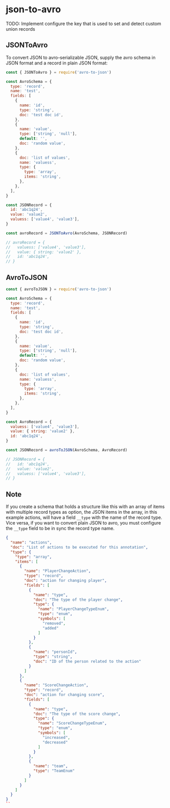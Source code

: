 # json-to-avro

TODO:
Implement configure the key that is used to set and detect custom union records

## JSONToAvro

To convert JSON to avro-serializable JSON, supply the avro schema in JSON format and a record in plain JSON format:

```javascript
const { JSONToAvro } = require('avro-to-json')

const AvroSchema = {
  type: 'record',
  name: 'test',
  fields: [
    {
      name: 'id',
      type: 'string',
      doc: 'test doc id',
    },
    {
      name: 'value',
      type: ['string', 'null'],
      default: '',
      doc: 'random value',
    },
    {
      doc: 'list of values',
      name: 'valuess',
      type: {
        type: 'array',
        items: 'string',
      },
    },
  ],
}

const JSONRecord = {
  id: 'abc1q24',
  value: 'value2',
  valuess: ['value4', 'value3'],
}

const avroRecord = JSONToAvro(AvroSchema, JSONRecord)

// avroRecord = {
//   valuess: ['value4', 'value3'],
//   value: { string: 'value2' },
//   id: 'abc1q24',
// }
```
## AvroToJSON

```javascript
const { avroToJSON } = require('avro-to-json')

const AvroSchema = {
  type: 'record',
  name: 'test',
  fields: [
    {
      name: 'id',
      type: 'string',
      doc: 'test doc id',
    },
    {
      name: 'value',
      type: ['string', 'null'],
      default: '',
      doc: 'random value',
    },
    {
      doc: 'list of values',
      name: 'valuess',
      type: {
        type: 'array',
        items: 'string',
      },
    },
  ],
}

const AvroRecord = {
  valuess: ['value4', 'value3'],
  value: { string: 'value2' },
  id: 'abc1q24',
}

const JSONRecord = avroToJSON(AvroSchema, AvroRecord)

// JSONRecord = {
//   id: 'abc1q24',
//   value: 'value2',
//   valuess: ['value4', 'value3'],
// }

```

## Note

If you create a schema that holds a structure like this with an array of items with multiple record types as option, the JSON items in the array, in this example actions, will have a field ```__type``` with the name of the record type. Vice versa, if you want to convert plain JSON to avro, you must configure the ```__type``` field to be in sync the record type name.
```json
{
  "name": "actions",
  "doc": "List of actions to be executed for this annotation",
  "type": {
    "type": "array",
    "items": [
      {
        "name": "PlayerChangeAction",
        "type": "record",
        "doc": "action for changing player",
        "fields": [
          {
            "name": "type",
            "doc": "The type of the player change",
            "type": {
              "name": "PlayerChangeTypeEnum",
              "type": "enum",
              "symbols": [
                "removed",
                "added"
              ]
            }
          },
          {
            "name": "personId",
            "type": "string",
            "doc": "ID of the person related to the action"
          }
        ]
      },
      {
        "name": "ScoreChangeAction",
        "type": "record",
        "doc": "action for changing score",
        "fields": [
          {
            "name": "type",
            "doc": "The type of the score change",
            "type": {
              "name": "ScoreChangeTypeEnum",
              "type": "enum",
              "symbols": [
                "increased",
                "decreased"
              ]
            }
          },
          {
            "name": "team",
            "type": "TeamEnum"
          }
        ]
      }
    ]
  }
}
``